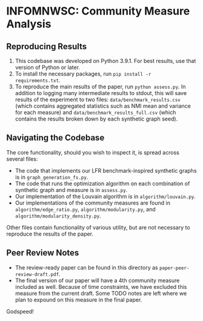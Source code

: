 # INFOMNWSC: Community Measure Analysis

## Reproducing Results

1. This codebase was developed on Python 3.9.1. For best results, use that version of Python or later.
2. To install the necessary packages, run `pip install -r requirements.txt`.
3. To reproduce the main results of the paper, run `python assess.py`. In addition to logging many intermediate results to stdout, this will save results of the experiment to two files: `data/benchmark_results.csv` (which contains aggregated statistics such as NMI mean and variance for each measure) and `data/benchmark_results_full.csv` (which contains the results broken down by each synthetic graph seed).

## Navigating the Codebase

The core functionality, should you wish to inspect it, is spread across several files:

- The code that implements our LFR benchmark-inspired synthetic graphs is in `graph_generation_fs.py`.
- The code that runs the optimization algorithm on each combination of synthetic graph and measure is in `assess.py`.
- Our implementation of the Louvain algorithm is in `algorithm/louvain.py`.
- Our implementations of the community measures are found in `algorithm/edge_ratio.py`, `algorithm/modularity.py`, and `algorithm/modularity_density.py`.

Other files contain functionality of various utility, but are not necessary to reproduce the results of the paper.

## Peer Review Notes
- The review-ready paper can be found in this directory as `paper-peer-review-draft.pdf`.
- The final version of our paper will have a 4th community measure included as well. Because of time constraints, we have excluded this measure from the current draft. Some TODO notes are left where we plan to expound on this measure in the final paper.

Godspeed!

